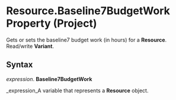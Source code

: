 
# Resource.Baseline7BudgetWork Property (Project)

Gets or sets the baseline7 budget work (in hours) for a  **Resource**. Read/write  **Variant**.


## Syntax

 _expression_. **Baseline7BudgetWork**

 _expression_A variable that represents a  **Resource** object.

